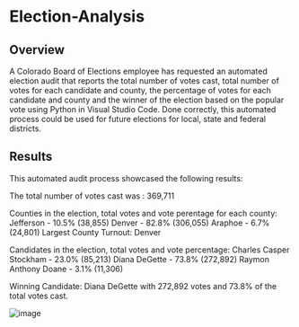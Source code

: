 # Election-Analysis

## Overview

A Colorado Board of Elections employee has requested an automated election audit that reports the total number of votes cast, total number of votes for each candidate and county, the percentage of votes for each candidate and county and the winner of the election based on the popular vote using Python in Visual Studio Code. Done correctly, this automated process could be used for future elections for local, state and federal districts. 

## Results

This automated audit process showcased the following results:

The total number of votes cast was : 369,711

Counties in the election, total votes and vote perentage for each county: Jefferson - 10.5% (38,855)
                                                                          Denver - 82.8% (306,055)
                                                                          Araphoe - 6.7% (24,801)
Largest County Turnout: Denver

Candidates in the election, total votes and vote percentage: Charles Casper Stockham - 23.0% (85,213)
                                                             Diana DeGette - 73.8% (272,892)
                                                             Raymon Anthony Doane - 3.1% (11,306)
                                                             
Winning Candidate: Diana DeGette with 272,892 votes and 73.8% of the total votes cast. 

![image](https://user-images.githubusercontent.com/110632671/187998460-6acd5c29-5fcf-48a4-8822-6d7ab9da4e23.png)




